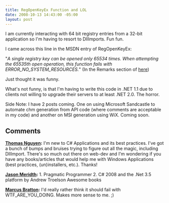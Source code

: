 ```yaml
---
title: RegOpenKeyEx Function and LOL
date: 2008-10-13 14:43:00 -05:00
layout: post
---
```


I am currently interacting with 64 bit registry entries from a 32-bit application so I'm having to resort to DllImports. Fun fun.

I came across this line in the MSDN entry of RegOpenKeyEx:


"_A single registry key can be opened only 65534 times. When attempting the 65535th open operation, this function fails with ERROR_NO_SYSTEM_RESOURCES._"
(In the Remarks section of [here](http://msdn.microsoft.com/en-us/library/ms724897%28VS.85%29.aspx))

Just thought it was funny.

What's not funny, is that I'm having to write this code in .NET 1.1 due to clients not willing to upgrade their servers to at least .NET 2.0. The horror.


Side Note: I have 2 posts coming. One on using Microsoft Sandcastle to automate chm generation from API code (where comments are acceptable in my code) and another on MSI generation using WiX. Coming soon.

## Comments

**[Thomas Nguyen](#279 "2008-10-13 19:22:25"):** I'm new to C# Applications and its best practices. I've got a bunch of bumps and bruises trying to figure out all the magic, including DllImport. There's so much out there on web-dev and I'm wondering if you have any books/articles that would help me with Windows Applications (best practices, (un)installers, etc.). Thanks!

**[Jason Meridth](#280 "2008-10-13 20:18:11"):** 1\. Pragmatic Programmer 2\. C# 2008 and the .Net 3.5 platform by Andrew Troelson Awesome books

**[Marcus Bratton](#281 "2008-10-20 18:18:31"):** I'd really rather think it should fail with WTF_ARE_YOU_DOING. Makes more sense to me. ;)
